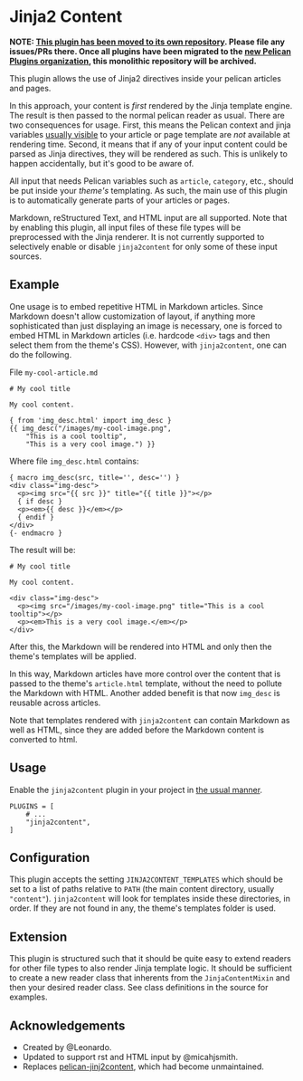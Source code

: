 # Jinja2 Content

**NOTE: [This plugin has been moved to its own repository](https://github.com/pelican-plugins/jinja2content). Please file any issues/PRs there. Once all plugins have been migrated to the [new Pelican Plugins organization](https://github.com/pelican-plugins), this monolithic repository will be archived.**

This plugin allows the use of Jinja2 directives inside your pelican articles and pages.

In this approach, your content is *first* rendered by the Jinja template engine. The result
is then passed to the normal pelican reader as usual. There are two consequences for usage.
First, this means the Pelican context and jinja variables [usually
visible](http://docs.getpelican.com/en/stable/themes.html#templates-and-variables) to your
article or page template are _not_ available at rendering time. Second, it means that if any
of your input content could be parsed as Jinja directives, they will be rendered as such.
This is unlikely to happen accidentally, but it's good to be aware of.

All input that needs Pelican variables such as `article`, `category`, etc., should be put
inside your *theme's* templating.  As such, the main use of this plugin is to automatically
generate parts of your articles or pages.

Markdown, reStructured Text, and HTML input are all supported. Note that by enabling this
plugin, all input files of these file types will be preprocessed with the Jinja renderer.
It is not currently supported to selectively enable or disable `jinja2content` for only some of
these input sources.


## Example

One usage is to embed repetitive HTML in Markdown articles. Since Markdown doesn't allow
customization of layout, if anything more sophisticated than just displaying an image is
necessary, one is forced to embed HTML in Markdown articles (i.e. hardcode `<div>` tags and
then select them from the theme's CSS).  However, with `jinja2content`, one can do the
following.

File `my-cool-article.md`
```
# My cool title

My cool content.

{ from 'img_desc.html' import img_desc }
{{ img_desc("/images/my-cool-image.png",
    "This is a cool tooltip",
    "This is a very cool image.") }}
```

Where file `img_desc.html` contains:
```
{ macro img_desc(src, title='', desc='') }
<div class="img-desc">
  <p><img src="{{ src }}" title="{{ title }}"></p>
  { if desc }
  <p><em>{{ desc }}</em></p>
  { endif }
</div>
{- endmacro }
```

The result will be:
```
# My cool title

My cool content.

<div class="img-desc">
  <p><img src="/images/my-cool-image.png" title="This is a cool tooltip"></p>
  <p><em>This is a very cool image.</em></p>
</div>
```

After this, the Markdown will be rendered into HTML and only then the
theme's templates will be applied.

In this way, Markdown articles have more control over the content that is
passed to the theme's `article.html` template, without the need to pollute
the Markdown with HTML.  Another added benefit is that now `img_desc` is
reusable across articles.

Note that templates rendered with `jinja2content` can contain Markdown as
well as HTML, since they are added before the Markdown content is converted
to html.


## Usage

Enable the `jinja2content` plugin in your project in [the usual
manner](http://docs.getpelican.com/en/stable/plugins.html#how-to-use-plugins).

```
PLUGINS = [
    # ...
    "jinja2content",
]
```


## Configuration

This plugin accepts the setting `JINJA2CONTENT_TEMPLATES` which should be set to a list of
paths relative to `PATH` (the main content directory, usually `"content"`).  `jinja2content`
will look for templates inside these directories, in order.  If they are not found in any,
the theme's templates folder is used.


## Extension

This plugin is structured such that it should be quite easy to extend readers for other file
types to also render Jinja template logic. It should be sufficient to create a new reader
class that inherents from the `JinjaContentMixin` and then your desired reader class. See
class definitions in the source for examples.


## Acknowledgements

- Created by @Leonardo.
- Updated to support rst and HTML input by @micahjsmith.
- Replaces [pelican-jinj2content](https://github.com/joachimneu/pelican-jinja2content/tree/f73ef9b1ef1ee1f56c80757b4190b53f8cd607d1),
which had become unmaintained.
